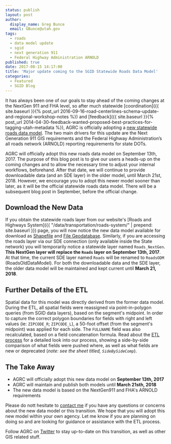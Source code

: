 ```yaml
---
status: publish
layout: post
author:
  display_name: Greg Bunce
  email: GBunce@utah.gov
tags:
  - roads
  - data model update
  - sgid
  - next generation 911
  - Federal Highway Administration ARNOLD
published: true
date: 2017-08-15 14:17:00
title: 'Major update coming to the SGID Statewide Roads Data Model'
categories:
  - Featured
  - SGID Blog
---
```


It has always been one of our goals to stay ahead of the coming changes at the NextGen 911 and FHA level, so after much statewide [coordination]({{ site.baseurl }}{% post_url 2016-09-16-road-centerlines-schema-update-and-regional-workshop-notes %}) and [feedback]({{ site.baseurl }}{% post_url 2014-04-30-feedback-wanted-proposed-best-practices-for-tagging-utah-metadata %}), AGRC is officially adopting a [new statewide roads data model](https://docs.google.com/spreadsheets/d/1jQ_JuRIEtzxj60F0FAGmdu5JrFpfYBbSt3YzzCjxpfI/edit#gid=811360546). The two main drivers for this update are the Next Generation 911 GIS requirements and the Federal Highway Administration’s all roads network (ARNOLD) reporting requirements for state DOTs.

AGRC will officially adopt this new roads data model on September 13th, 2017. The purpose of this blog post is to give our users a heads-up on the coming changes and to allow the necessary time to adjust your internal workflows, beforehand. After that date, we will continue to provide downloadable data (and an SDE layer) in the older model, until March 21st, 2018.  However, we encourage you to adopt this newer model sooner than later, as it will be the official statewide roads data model. There will be a subsequent blog post in September, before the official change.

## Download the New Data

If you obtain the statewide roads layer from our website's [Roads and Highways System]({{ "/data/transportation/roads-system/" | prepend: site.baseurl }}) page, you will now notice the new data model available for download as [Shapefile](https://drive.google.com/a/utah.gov/uc?id=0ByStJjVZ7c7mU1M2VVIwU0tZVWs&export=download) and [File Geodatabase](https://drive.google.com/a/utah.gov/uc?id=0ByStJjVZ7c7mcTQ0OG9oNThtWE0&export=download). Similarly, if you are accessing the roads layer via our SDE connection (only available inside the State network) you will temporarily notice a statewide layer named `Roads_NextGen`. **This NextGen layer will replace the `Roads` layer on September 13th, 2017**. At that time, the current SDE layer named `Roads` will be renamed to `RoadsODM` (RoadsOldDataModel).  For both the downloadable data and the SDE layer, the older data model will be maintained and kept current until **March 21, 2018**.

## Further Details of the ETL

Spatial data for this model was directly derived from the former data model. During the ETL, all spatial fields were reassigned via point-in-polygon queries (from SGID data layers), based on the segment's midpoint. In order to capture the correct polygon boundaries for fields with right and left values (ie: `ZIPCODE_R`; `ZIPCODE_L`), a 50-foot offset (from the segment's midpoint) was applied for each side. The `FULLNAME` field was also recalculated, based on a field concatenation formula. Read about the [ETL process](https://docs.google.com/spreadsheets/d/1-oxxE6Ib45tJrySXmz3KnpGtBz_xJBMpVYR4T49CwPI/edit?usp=sharing) for a detailed look into our process, showing a side-by-side comparison of what fields were pushed where, as well as what fields are new or deprecated (_note: see the sheet titled, `SideBySideComp`_).

## The Take Away

- AGRC will officially adopt this new data model on **September 13th, 2017**
- AGRC will maintain and publish both models until **March 21sth, 2018**
- The new data model is based on the NextGen911 and FHA's ARNOLD requirements

Please do nott hesitate to [contact me](mailto:gbunce@utah.gov) if you have any questions or concerns about the new data model or this transition. We hope that you will adopt this new model within your own agency. Let me know if you are planning on doing so and are looking for guidance or assistance with the ETL process.

Follow AGRC on [Twitter](https://twitter.com/MapUtah?lang=en) to stay up-to-date on this transition, as well as other GIS related stuff.
